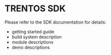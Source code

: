 # TRENTOS SDK

Please refer to the SDK documentation for details:

* getting started guide
* build system description
* module descriptions
* demo descriptions

